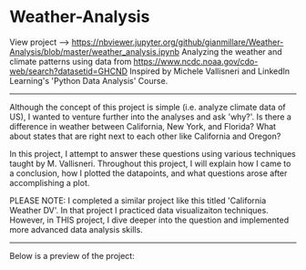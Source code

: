 # Weather-Analysis

View project --> https://nbviewer.jupyter.org/github/gianmillare/Weather-Analysis/blob/master/weather_analysis.ipynb
Analyzing the weather and climate patterns using data from https://www.ncdc.noaa.gov/cdo-web/search?datasetid=GHCND
Inspired by Michele Vallisneri and LinkedIn Learning's 'Python Data Analysis' Course.

------------------------------------------------------------------------------------------------

Although the concept of this project is simple (i.e. analyze climate data of US), I wanted to venture further into the analyses and ask 'why?'. Is there a difference in weather between California, New York, and Florida? What about states that are right next to each other like California and Oregon?

In this project, I attempt to answer these questions using various techniques taught by M. Vallisneri. Throughout this project, I will explain how I came to a conclusion, how I plotted the datapoints, and what questions arose after accomplishing a plot.

PLEASE NOTE: I completed a similar project like this titled 'California Weather DV'. In that project I practiced data visualizaiton techniques. However, in THIS project, I dive deeper into the question and implemented more advanced data analysis skills.

------------------------------------------------------------------------------------------------

Below is a preview of the project:
